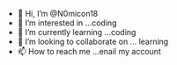 - 👋 Hi, I’m @N0micon18
- 👀 I’m interested in ...coding
- 🌱 I’m currently learning ...coding
- 💞️ I’m looking to collaborate on ... learning
- 📫 How to reach me ...enail my account

<!---
N0micon18/N0micon18 is a ✨ special ✨ repository because its `README.md` (this file) appears on your GitHub profile.
You can click the Preview link to take a look at your changes.
--->
